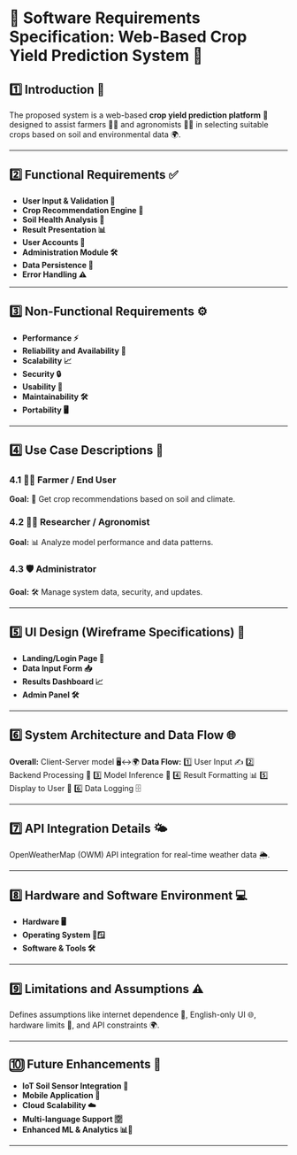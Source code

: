 
# 📄 Software Requirements Specification: Web-Based Crop Yield Prediction System 🌾

## 1️⃣ Introduction 🌿

The proposed system is a web-based **crop yield prediction platform** 🌽 designed to assist farmers 👨‍🌾 and agronomists 🧑‍🔬 in selecting suitable crops based on soil and environmental data 🌍.

---

## 2️⃣ Functional Requirements ✅

* **User Input & Validation 📝**
* **Crop Recommendation Engine 🌾**
* **Soil Health Analysis 🧪**
* **Result Presentation 📊**
* **User Accounts 👤**
* **Administration Module 🛠️**
* **Data Persistence 💾**
* **Error Handling ⚠️**

---

## 3️⃣ Non-Functional Requirements ⚙️

* **Performance ⚡**
* **Reliability and Availability 🔄**
* **Scalability 📈**
* **Security 🔒**
* **Usability 📱**
* **Maintainability 🛠️**
* **Portability 🖥️**

---

## 4️⃣ Use Case Descriptions 👥

### 4.1 👨‍🌾 Farmer / End User

**Goal:** 🌱 Get crop recommendations based on soil and climate.

### 4.2 👩‍🔬 Researcher / Agronomist

**Goal:** 📊 Analyze model performance and data patterns.

### 4.3 🛡️ Administrator

**Goal:** 🛠️ Manage system data, security, and updates.

---

## 5️⃣ UI Design (Wireframe Specifications) 🎨

* **Landing/Login Page 🔑**
* **Data Input Form 📥**
* **Results Dashboard 📈**
* **Admin Panel 🛠️**

---

## 6️⃣ System Architecture and Data Flow 🌐

**Overall:** Client-Server model 🖥️↔️🌍
**Data Flow:**
1️⃣ User Input ✍️
2️⃣ Backend Processing 🔄
3️⃣ Model Inference 🧠
4️⃣ Result Formatting 📊
5️⃣ Display to User 👀
6️⃣ Data Logging 🗄️

---

## 7️⃣ API Integration Details 🌤️

OpenWeatherMap (OWM) API integration for real-time weather data 🌦️.

---

## 8️⃣ Hardware and Software Environment 💻

* **Hardware 🖥️**
* **Operating System 🐧🪟**
* **Software & Tools 🛠️**

---

## 9️⃣ Limitations and Assumptions ⚠️

Defines assumptions like internet dependence 📡, English-only UI 🌐, hardware limits 📱, and API constraints 🌍.

---

## 🔟 Future Enhancements 🚀

* **IoT Soil Sensor Integration 📡**
* **Mobile Application 📱**
* **Cloud Scalability ☁️**
* **Multi-language Support 🈳**
* **Enhanced ML & Analytics 📊🧠**

---


